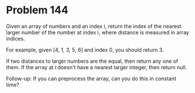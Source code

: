 # Problem 144

Given an array of numbers and an index i, return the index of the nearest
larger number of the number at index i, where distance is measured in array
indices.

For example, given [4, 1, 3, 5, 6] and index 0, you should return 3.

If two distances to larger numbers are the equal, then return any one of
them. If the array at i doesn't have a nearest larger integer, then return
null.

Follow-up: If you can preprocess the array, can you do this in constant time?